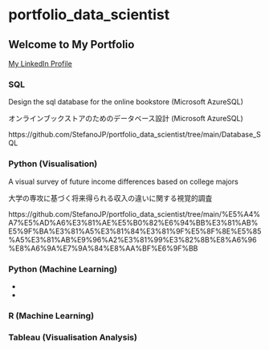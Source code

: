 # portfolio_data_scientist

<h2> Welcome to My Portfolio </h2>

<a href = 'https://www.linkedin.com/in/ssds/'>My LinkedIn Profile</a>

### SQL
<p>Design the sql database for the online bookstore (Microsoft AzureSQL)</p>
<p>オンラインブックストアのためのデータベース設計 (Microsoft AzureSQL)</p>
<p>https://github.com/StefanoJP/portfolio_data_scientist/tree/main/Database_SQL</p>

### Python (Visualisation)
<p>A visual survey of future income differences based on college majors</p>
<p>大学の専攻に基づく将来得られる収入の違いに関する視覚的調査</p>
<p>https://github.com/StefanoJP/portfolio_data_scientist/tree/main/%E5%A4%A7%E5%AD%A6%E3%81%AE%E5%B0%82%E6%94%BB%E3%81%AB%E5%9F%BA%E3%81%A5%E3%81%84%E3%81%9F%E5%8F%8E%E5%85%A5%E3%81%AB%E9%96%A2%E3%81%99%E3%82%8B%E8%A6%96%E8%A6%9A%E7%9A%84%E8%AA%BF%E6%9F%BB</p>

### Python (Machine Learning)

- 
- 

### R (Machine Learning)

### Tableau (Visualisation Analysis)
